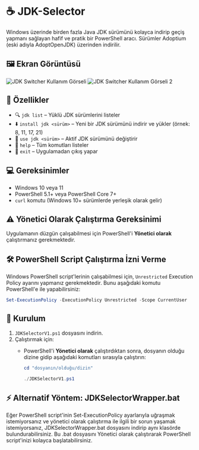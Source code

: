 # ☕ JDK-Selector

Windows üzerinde birden fazla Java JDK sürümünü kolayca indirip geçiş yapmanı sağlayan hafif ve pratik bir PowerShell aracı. Sürümler Adoptium (eski adıyla AdoptOpenJDK) üzerinden indirilir.

## 🖼️ Ekran Görüntüsü
![JDK Switcher Kullanım Görseli](https://github.com/user-attachments/assets/c74dbc98-c637-40ee-96eb-1f8d69c667b7)
![JDK Switcher Kullanım Görseli 2](https://github.com/user-attachments/assets/ee29601a-651b-4a00-a803-12cb2cf04658)

## 🔧 Özellikler

- 🔍 `jdk list` – Yüklü JDK sürümlerini listeler
- ⬇️ `install jdk <sürüm>` – Yeni bir JDK sürümünü indirir ve yükler (örnek: 8, 11, 17, 21)
- 🔁 `use jdk <sürüm>` – Aktif JDK sürümünü değiştirir
- 📜 `help` – Tüm komutları listeler
- 🚪 `exit` – Uygulamadan çıkış yapar

## 💻 Gereksinimler

- Windows 10 veya 11
- PowerShell 5.1+ veya PowerShell Core 7+
- `curl` komutu (Windows 10+ sürümlerde yerleşik olarak gelir)

## ⚠️ Yönetici Olarak Çalıştırma Gereksinimi

Uygulamanın düzgün çalışabilmesi için PowerShell'i **Yönetici olarak** çalıştırmanız gerekmektedir.

## 🛠️ PowerShell Script Çalıştırma İzni Verme

Windows PowerShell script'lerinin çalışabilmesi için, `Unrestricted` Execution Policy ayarını yapmanız gerekmektedir. Bunu aşağıdaki komutu PowerShell'e ile yapabilirsiniz:

```powershell
Set-ExecutionPolicy -ExecutionPolicy Unrestricted -Scope CurrentUser
```

## 🚀 Kurulum

1. `JDKSelectorV1.ps1` dosyasını indirin.
2. Çalıştırmak için:
   - PowerShell'i **Yönetici olarak** çalıştırdıktan sonra, dosyanın olduğu dizine gidip aşağıdaki komutları sırasıyla çalıştırın:

     ```powershell
     cd "dosyanın/olduğu/dizin"
       ```
     ```powershell
     ./JDKSelectorV1.ps1
     ```

## ⚡ Alternatif Yöntem: JDKSelectorWrapper.bat
Eğer PowerShell script'inin Set-ExecutionPolicy ayarlarıyla uğraşmak istemiyorsanız ve yönetici olarak çalıştırma ile ilgili bir sorun yaşamak istemiyorsanız, JDKSelectorWrapper.bat dosyasını indirip aynı klasörde bulundurabilirsiniz. Bu .bat dosyasını Yönetici olarak çalıştırarak PowerShell script'inizi kolayca başlatabilirsiniz.


